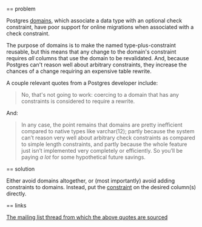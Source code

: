 == problem

Postgres [domains](https://www.postgresql.org/docs/current/sql-createdomain.html), which associate a data type with an optional check constraint, have poor support for online migrations
when associated with a check constraint.

The purpose of domains is to make the named type-plus-constraint reusable, but this means that any change to the domain's constraint
requires _all_ columns that use the domain to be revalidated. And, because Postgres can't reason well about arbitrary constraints,
they increase the chances of a change requiring an expensive table rewrite.

A couple relevant quotes from a Postgres developer include:

> No, that's not going to work: coercing to a domain that has any
> constraints is considered to require a rewrite.

And:

> In any case, the point remains that domains are pretty inefficient
> compared to native types like varchar(12); partly because the system
> can’t reason very well about arbitrary check constraints as compared
> to simple length constraints, and partly because the whole feature
> just isn’t implemented very completely or efficiently.  So you’ll be
> paying *a lot* for some hypothetical future savings.


== solution

Either avoid domains altogether, or (most importantly) avoid adding constraints to domains. Instead, put the [constraint](https://www.postgresql.org/docs/current/sql-createdomain.html)
on the desired column(s) directly.

== links

[The mailing list thread from which the above quotes are sourced](https://www.postgresql.org/message-id/flat/CADVWZZKjhV9fLpewPdQMZx7V6kvGJViwMEDrPAv9m50rGeK9UA%40mail.gmail.com)
